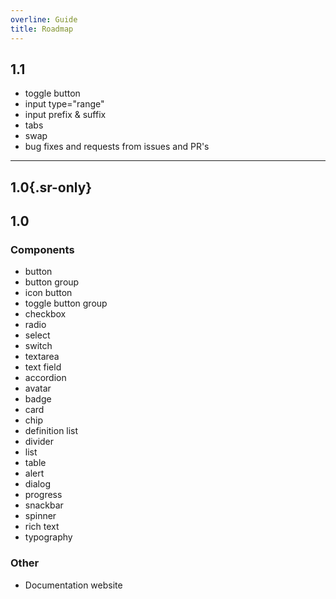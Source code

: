 ```yaml
---
overline: Guide
title: Roadmap
---
```


## 1.1

- toggle button
- input type="range"
- input prefix & suffix
- tabs
- swap
- bug fixes and requests from issues and PR's

<hr>

## 1.0{.sr-only}

<h2><span class="badge" aria-label="Latest">1.0</span></h2>

### Components

- button
- button group
- icon button
- toggle button group
- checkbox
- radio
- select
- switch
- textarea
- text field
- accordion
- avatar
- badge
- card
- chip
- definition list
- divider
- list
- table
- alert
- dialog
- progress
- snackbar
- spinner
- rich text
- typography

### Other

- Documentation website
